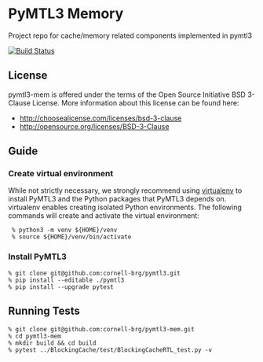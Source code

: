 # PyMTL3 Memory
Project repo for cache/memory related components implemented in pymtl3

[![Build Status](https://travis-ci.com/cornell-brg/pymtl3-mem.svg?branch=xy97-3.0-release)](https://travis-ci.com/cornell-brg/pymtl3-mem)

## License

pymtl3-mem is offered under the terms of the Open Source Initiative BSD
3-Clause License. More information about this license can be found here:

  - http://choosealicense.com/licenses/bsd-3-clause
  - http://opensource.org/licenses/BSD-3-Clause

## Guide
### Create virtual environment

While not strictly necessary, we strongly recommend using [virtualenv][5]
to install PyMTL3 and the Python packages that PyMTL3 depends on.
virtualenv enables creating isolated Python environments. The following
commands will create and activate the virtual environment:

```
 % python3 -m venv ${HOME}/venv
 % source ${HOME}/venv/bin/activate
```

 [5]: https://virtualenv.pypa.io/en/latest/

### Install PyMTL3
```
% git clone git@github.com:cornell-brg/pymtl3.git
% pip install --editable ./pymtl3
% pip install --upgrade pytest
```

## Running Tests
```
% git clone git@github.com:cornell-brg/pymtl3-mem.git
% cd pymtl3-mem
% mkdir build && cd build
% pytest ../BlockingCache/test/BlockingCacheRTL_test.py -v
```
